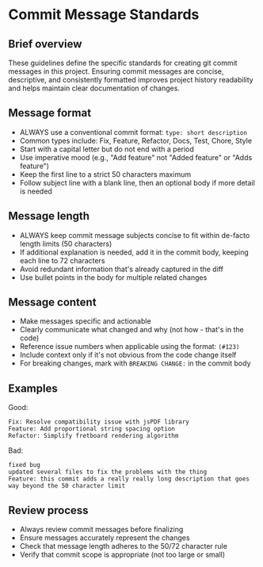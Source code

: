 # Commit Message Standards

## Brief overview
These guidelines define the specific standards for creating git commit messages in this project. Ensuring commit messages are concise, descriptive, and consistently formatted improves project history readability and helps maintain clear documentation of changes.

## Message format
- ALWAYS use a conventional commit format: `type: short description`
- Common types include: Fix, Feature, Refactor, Docs, Test, Chore, Style
- Start with a capital letter but do not end with a period
- Use imperative mood (e.g., "Add feature" not "Added feature" or "Adds feature")
- Keep the first line to a strict 50 characters maximum
- Follow subject line with a blank line, then an optional body if more detail is needed

## Message length
- ALWAYS keep commit message subjects concise to fit within de-facto length limits (50 characters)
- If additional explanation is needed, add it in the commit body, keeping each line to 72 characters
- Avoid redundant information that's already captured in the diff
- Use bullet points in the body for multiple related changes

## Message content
- Make messages specific and actionable
- Clearly communicate what changed and why (not how - that's in the code)
- Reference issue numbers when applicable using the format: `(#123)`
- Include context only if it's not obvious from the code change itself
- For breaking changes, mark with `BREAKING CHANGE:` in the commit body

## Examples
Good:
```
Fix: Resolve compatibility issue with jsPDF library
Feature: Add proportional string spacing option
Refactor: Simplify fretboard rendering algorithm
```

Bad:
```
fixed bug
updated several files to fix the problems with the thing
Feature: this commit adds a really really long description that goes way beyond the 50 character limit
```

## Review process
- Always review commit messages before finalizing
- Ensure messages accurately represent the changes
- Check that message length adheres to the 50/72 character rule
- Verify that commit scope is appropriate (not too large or small)
